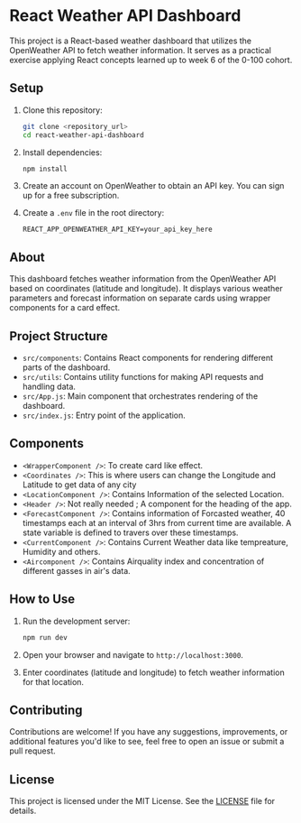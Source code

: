 # React Weather API Dashboard

This project is a React-based weather dashboard that utilizes the OpenWeather API to fetch weather information. It serves as a practical exercise applying React concepts learned up to week 6 of the 0-100 cohort.

## Setup

1. Clone this repository:

   ```bash
   git clone <repository_url>
   cd react-weather-api-dashboard
   ```

2. Install dependencies:

   ```bash
   npm install
   ```

3. Create an account on OpenWeather to obtain an API key. You can sign up for a free subscription.

4. Create a `.env` file in the root directory:

   ```env
   REACT_APP_OPENWEATHER_API_KEY=your_api_key_here
   ```

## About

This dashboard fetches weather information from the OpenWeather API based on coordinates (latitude and longitude). It displays various weather parameters and forecast information on separate cards using wrapper components for a card effect.

## Project Structure

- `src/components`: Contains React components for rendering different parts of the dashboard.
- `src/utils`: Contains utility functions for making API requests and handling data.
- `src/App.js`: Main component that orchestrates rendering of the dashboard.
- `src/index.js`: Entry point of the application.

## Components
- `<WrapperComponent />`: To create card like effect.
- `<Coordinates />`: This is where users can change the Longitude and Latitude to get data of any city
- `<LocationComponent />`: Contains Information of the selected Location.
- `<Header />`: Not really needed ; A component for the heading of the app.
- `<ForecastComponent />`: Contains information of Forcasted weather, 40 timestamps each at an interval of 3hrs from current time are available. A state variable is defined to travers over these timestamps.
- `<CurrentComponent />`: Contains Current Weather data like tempreature, Humidity and others.
- `<Aircomponent />`: Contains Airquality index and concentration of different gasses in air's data.

## How to Use

1. Run the development server:

   ```bash
   npm run dev
   ```

2. Open your browser and navigate to `http://localhost:3000`.

3. Enter coordinates (latitude and longitude) to fetch weather information for that location.

## Contributing

Contributions are welcome! If you have any suggestions, improvements, or additional features you'd like to see, feel free to open an issue or submit a pull request.

## License

This project is licensed under the MIT License. See the [LICENSE](LICENSE) file for details.